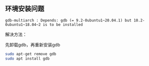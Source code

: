 ## 环境安装问题

```console
gdb-multiarch : Depends: gdb (= 9.2-0ubuntu1~20.04.1) but 10.2-0ubuntu1~18.04~2 is to be installed
```

解决方法：

先卸载gdb，再重新安装gdb
```bash
sudo apt-get remove gdb
sudo apt install gdb
```
